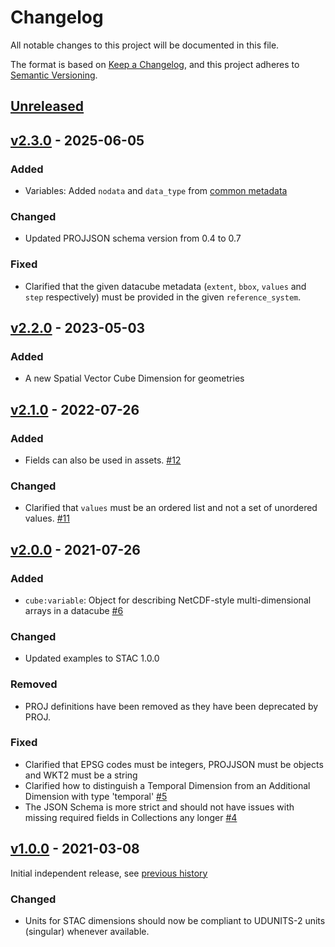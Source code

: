 # Changelog
All notable changes to this project will be documented in this file.

The format is based on [Keep a Changelog](https://keepachangelog.com/en/1.0.0/),
and this project adheres to [Semantic Versioning](https://semver.org/spec/v2.0.0.html).

## [Unreleased]

## [v2.3.0] - 2025-06-05

### Added

- Variables: Added `nodata` and `data_type` from
  [common metadata](https://github.com/radiantearth/stac-spec/blob/v1.1.0/commons/common-metadata.md#data-values)

### Changed

- Updated PROJJSON schema version from 0.4 to 0.7

### Fixed

- Clarified that the given datacube metadata (`extent`, `bbox`, `values` and `step` respectively) must be provided in the given `reference_system`.

## [v2.2.0] - 2023-05-03

### Added

- A new Spatial Vector Cube Dimension for geometries

## [v2.1.0] - 2022-07-26

### Added

- Fields can also be used in assets. [#12](https://github.com/stac-extensions/datacube/issues/12)

### Changed

- Clarified that `values` must be an ordered list and not a set of unordered values. [#11](https://github.com/stac-extensions/datacube/issues/11)

## [v2.0.0] - 2021-07-26

### Added

- `cube:variable`: Object for describing NetCDF-style multi-dimensional arrays in a datacube [#6](https://github.com/stac-extensions/datacube/pull/6)

### Changed

- Updated examples to STAC 1.0.0

### Removed

- PROJ definitions have been removed as they have been deprecated by PROJ.

### Fixed

- Clarified that EPSG codes must be integers, PROJJSON must be objects and WKT2 must be a string
- Clarified how to distinguish a Temporal Dimension from an Additional Dimension with type 'temporal' [#5](https://github.com/stac-extensions/datacube/issues/5)
- The JSON Schema is more strict and should not have issues with missing required fields in Collections any longer [#4](https://github.com/stac-extensions/datacube/issues/4)

## [v1.0.0] - 2021-03-08

Initial independent release, see [previous history](https://github.com/radiantearth/stac-spec/commits/v1.0.0-rc.1/extensions/datacube)

### Changed

- Units for STAC dimensions should now be compliant to UDUNITS-2 units (singular) whenever available.

[Unreleased]: <https://github.com/stac-extensions/datacube/compare/v2.3.0...HEAD>
[v2.3.0]: <https://github.com/stac-extensions/datacube/compare/v2.2.0...v2.3.0>
[v2.2.0]: <https://github.com/stac-extensions/datacube/compare/v2.1.0...v2.2.0>
[v2.1.0]: <https://github.com/stac-extensions/datacube/compare/v2.0.0...v2.1.0>
[v2.0.0]: <https://github.com/stac-extensions/datacube/compare/v1.0.0...v2.0.0>
[v1.0.0]: <https://github.com/stac-extensions/datacube/tree/v1.0.0>
